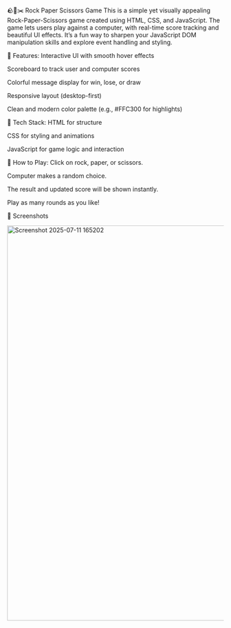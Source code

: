🪨📄✂️ Rock Paper Scissors Game
This is a simple yet visually appealing Rock-Paper-Scissors game created using HTML, CSS, and JavaScript. The game lets users play against a computer, with real-time score tracking and beautiful UI effects. It’s a fun way to sharpen your JavaScript DOM manipulation skills and explore event handling and styling.

🔧 Features:
Interactive UI with smooth hover effects

Scoreboard to track user and computer scores

Colorful message display for win, lose, or draw

Responsive layout (desktop-first)

Clean and modern color palette (e.g., #FFC300 for highlights)

🧠 Tech Stack:
HTML for structure

CSS for styling and animations

JavaScript for game logic and interaction

🚀 How to Play:
Click on rock, paper, or scissors.

Computer makes a random choice.

The result and updated score will be shown instantly.

Play as many rounds as you like!

📸 Screenshots

<img width="1913" height="917" alt="Screenshot 2025-07-11 165202" src="https://github.com/user-attachments/assets/c8a6f76e-263e-4714-859d-9fadc8a16ec5" />


